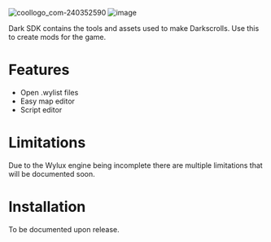 ![coollogo_com-240352590](https://user-images.githubusercontent.com/65312637/126397326-d72aedd3-a76e-45d1-b1c7-9ea80643246e.png)
![image](https://user-images.githubusercontent.com/65312637/126396478-9b096c51-7521-4471-8ddb-48756a6b33cd.png)

Dark SDK contains the tools and assets used to make Darkscrolls. Use this to create mods for the game.

# Features

- Open .wylist files
- Easy map editor
- Script editor

# Limitations

Due to the Wylux engine being incomplete there are multiple limitations that will be documented soon.


# Installation

To be documented upon release.


